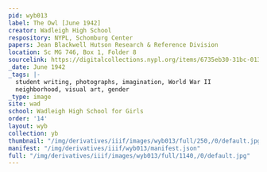 ```yaml
---
pid: wyb013
label: The Owl [June 1942]
creator: Wadleigh High School
respository: NYPL, Schomburg Center
papers: Jean Blackwell Hutson Research & Reference Division
location: Sc MG 746, Box 1, Folder 8
sourcelink: https://digitalcollections.nypl.org/items/6735eb30-31bc-0134-eaa0-00505686a51c
_date: June 1942
_tags: |-
  student writing, photographs, imagination, World War II
  neighborhood, visual art, gender
_type: image
site: wad
school: Wadleigh High School for Girls
order: '14'
layout: wyb
collection: yb
thumbnail: "/img/derivatives/iiif/images/wyb013/full/250,/0/default.jpg"
manifest: "/img/derivatives/iiif/wyb013/manifest.json"
full: "/img/derivatives/iiif/images/wyb013/full/1140,/0/default.jpg"
---
```


